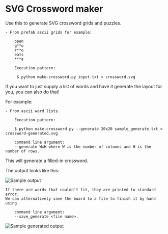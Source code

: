 SVG Crossword maker
===================

Use this to generate SVG crossword grids and puzzles.

    - From prefab ascii grids for example:

        open
        g**o
        r**o
        eats
        ***e

        Execution pattern:

         $ python make-crossword.py input.txt > crossword.svg

If you want to just supply a list of words and have it generate the layout for you, you can also do that!

For example:

    - From ascii word lists.

        Execution pattern:

        $ python make-crossword.py --generate 20x20 sample_generate.txt > crossword-generated.svg

        command line argument:
        --generate WxH where W is the number of columns and H is the number of rows. 

This will generate a filled-in crossword.

The output looks like this:

![Sample output](http://i.imgur.com/NaAoY1R.png)

    If there are words that couldn't fit, they are printed to standard error.
    We can alternatively save the board to a file to finish it by hand using

        command line argument:
        --save_generate <file name>.

![Sample generated output](http://i.imgur.com/cMR0X2R.png)


